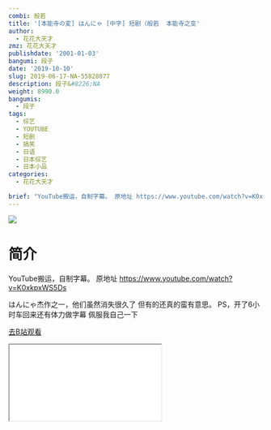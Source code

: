 ```yaml
---
combi: 般若
title: '[本能寺の変] はんにゃ [中字] 短剧（般若  本能寺之变'
author:
  - 花花大天才
zmz: 花花大天才
publishdate: '2001-01-03'
bangumi: 段子
date: '2019-10-10'
slug: 2019-06-17-NA-55828077
description: 段子&#8226;NA
weight: 8990.0
bangumis:
  - 段子
tags:
  - 综艺
  - YOUTUBE
  - 短剧
  - 搞笑
  - 日语
  - 日本综艺
  - 日本小品
categories:
  - 花花大天才

brief: "YouTube搬运，自制字幕。 原地址 https://www.youtube.com/watch?v=K0xkpxWS5Ds はんにゃ杰作之一，他们虽然消失很久了 但有的还真的蛮有意思。 PS，开了6小时车回来还有体力做字幕 佩服我自己一下"
---
```

![](https://raw.githubusercontent.com/tcgriffith/owaraisite/master/static/tmpimg/8270679c03d25a53ac0e06c4a499ef316c53633d.jpg.480.jpg)
# 简介  
YouTube搬运，自制字幕。
原地址  https://www.youtube.com/watch?v=K0xkpxWS5Ds

はんにゃ杰作之一，他们虽然消失很久了 但有的还真的蛮有意思。
PS，开了6小时车回来还有体力做字幕 佩服我自己一下  

[去B站观看](https://www.bilibili.com/video/av55828077/)
<div class ="resp-container"><iframe class="testiframe" src="//player.bilibili.com/player.html?aid=55828077"", scrolling="no", allowfullscreen="true" > </iframe></div> 
